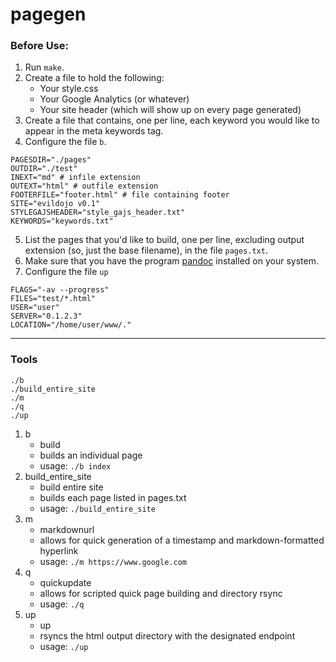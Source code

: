 # pagegen

### Before Use:

1. Run `make`.
2. Create a file to hold the following:
    - Your style.css
    - Your Google Analytics (or whatever)
    - Your site header (which will show up on every page generated)
3. Create a file that contains, one per line, each keyword you would like to appear in the meta keywords tag.
4. Configure the file `b`.

```
PAGESDIR="./pages"
OUTDIR="./test"
INEXT="md" # infile extension
OUTEXT="html" # outfile extension
FOOTERFILE="footer.html" # file containing footer
SITE="evildojo v0.1"
STYLEGAJSHEADER="style_gajs_header.txt"
KEYWORDS="keywords.txt"
```
5. List the pages that you'd like to build, one per line, excluding output extension (so, just the base filename), in the file `pages.txt`. 
6. Make sure that you have the program [pandoc](https://pandoc.org/) installed on your system.
7. Configure the file `up`

```
FLAGS="-av --progress"
FILES="test/*.html"
USER="user"
SERVER="0.1.2.3"
LOCATION="/home/user/www/."
```

-----

### Tools

```
./b
./build_entire_site
./m
./q
./up
```

1. b
    - build
    - builds an individual page
    - usage: `./b index`
2. build\_entire\_site 
    - build entire site
    - builds each page listed in pages.txt
    - usage: `./build_entire_site` 
3. m
    - markdownurl
    - allows for quick generation of a timestamp and markdown-formatted hyperlink
    - usage: `./m https://www.google.com`
4. q
    - quickupdate
    - allows for scripted quick page building and directory rsync
    - usage: `./q`
5. up
    - up
    - rsyncs the html output directory with the designated endpoint
    - usage: `./up`

